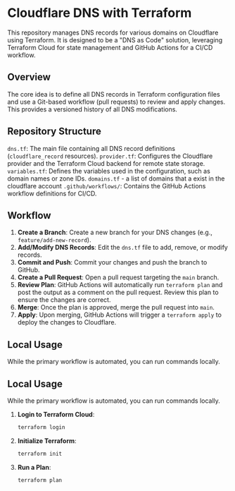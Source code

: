 # Cloudflare DNS with Terraform

This repository manages DNS records for various domains on Cloudflare using Terraform. It is designed to be a "DNS as Code" solution, leveraging Terraform Cloud for state management and GitHub Actions for a CI/CD workflow.


## Overview

The core idea is to define all DNS records in Terraform configuration files and use a Git-based workflow (pull requests) to review and apply changes. This provides a versioned history of all DNS modifications.

## Repository Structure

`dns.tf`: The main file containing all DNS record definitions (`cloudflare_record` resources).
`provider.tf`: Configures the Cloudflare provider and the Terraform Cloud backend for remote state storage.
`variables.tf`: Defines the variables used in the configuration, such as domain names or zone IDs.
`domains.tf` - a list of domains that a exist in the cloudflare account
`.github/workflows/`: Contains the GitHub Actions workflow definitions for CI/CD.

## Workflow

1.  **Create a Branch**: Create a new branch for your DNS changes (e.g., `feature/add-new-record`).
2.  **Add/Modify DNS Records**: Edit the `dns.tf` file to add, remove, or modify records.
3.  **Commit and Push**: Commit your changes and push the branch to GitHub.
4.  **Create a Pull Request**: Open a pull request targeting the `main` branch.
5.  **Review Plan**: GitHub Actions will automatically run `terraform plan` and post the output as a comment on the pull request. Review this plan to ensure the changes are correct.
6.  **Merge**: Once the plan is approved, merge the pull request into `main`.
7.  **Apply**: Upon merging, GitHub Actions will trigger a `terraform apply` to deploy the changes to Cloudflare.

## Local Usage

While the primary workflow is automated, you can run commands locally.

## Local Usage

While the primary workflow is automated, you can run commands locally.

1.  **Login to Terraform Cloud**:
    ```bash
    terraform login
    ```
2.  **Initialize Terraform**:
    ```bash
    terraform init
    ```
3.  **Run a Plan**:
    ```bash
    terraform plan
    ```
